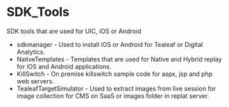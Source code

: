 # SDK_Tools
SDK tools that are used for UIC, iOS or Android

* sdkmanager \- Used to install iOS or Android for Tealeaf or Digital Analytics.
* NativeTemplates \- Templates that are used for Native and Hybrid replay for iOS and Android applications.
* KillSwitch \- On premise killswitch sample code for aspx, jsp and php web servers.
* TealeafTargetSimulator \- Used to extract images from live session for image collection for CMS on SaaS or images folder in replat server.